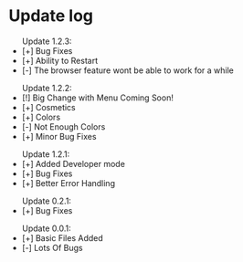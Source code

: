 <h1>Update log</h1>
<ul>Update 1.2.3:
    <li>[+] Bug Fixes</li>
    <li>[+] Ability to Restart</li>
    <li>[-] The browser feature wont be able to work for a while</li>
</ul>
<ul>Update 1.2.2:
    <li>[!] Big Change with Menu Coming Soon!</li>
    <li>[+] Cosmetics</li>
    <li>[+] Colors</li>
        <li>[-] Not Enough Colors</li>
    <li>[+] Minor Bug Fixes</li>
</ul>
<ul>Update 1.2.1:
    <li>[+] Added Developer mode</li>
    <li>[+] Bug Fixes</li>
    <li>[+] Better Error Handling</li>
</ul>
<ul>Update 0.2.1:
    <li>[+] Bug Fixes</li>
</ul>
<ul>Update 0.0.1:
    <li>[+] Basic Files Added</li>
        <li>[-] Lots Of Bugs</li>
</ul>
